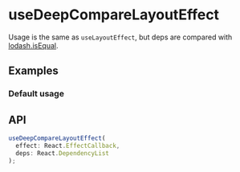 # useDeepCompareLayoutEffect

Usage is the same as `useLayoutEffect`, but deps are compared with [lodash.isEqual](https://lodash.com/docs/4.17.15#isEqual).

## Examples

### Default usage

<code src="./demo/demo1.tsx"></code>

## API

```typescript
useDeepCompareLayoutEffect(
  effect: React.EffectCallback,
  deps: React.DependencyList
);
```
